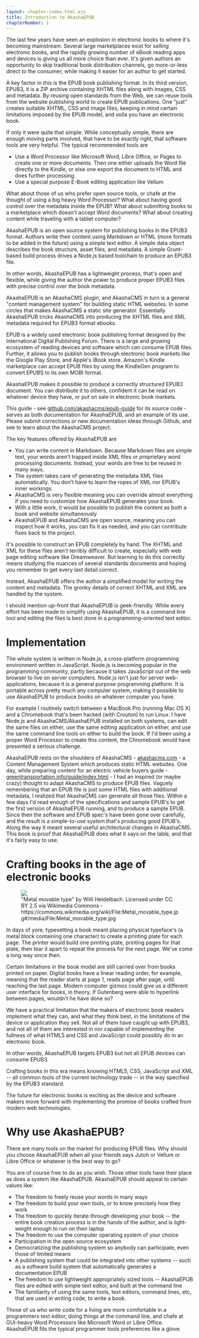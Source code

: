 ```yaml
---
layout: chapter-index.html.ejs
title: Introduction to AkashaEPUB
chapterNumber: 1
---
```


The last few years have seen an explosion in electronic books to where it's becoming mainstream.  Several large marketplaces exist for selling electronic books, and the rapidly growing number of eBook reading apps and devices is giving us all more choice than ever.  It's given authors an opportunity to skip traditional book distribution channels, go more-or-less direct to the consumer, while making it easier for an author to get started.

A key factor in this is the EPUB book publishing format.  In its third version, EPUB3, it is a ZIP archive containing XHTML files along with images, CSS and metadata.  By reusing open standards from the Web, we can reuse tools from the website publishing world to create EPUB publications.  One "just" creates suitable XHTML, CSS and image files, keeping in mind certain limitations imposed by the EPUB model, and voila you have an electronic book.

If only it were quite that simple.  While conceptually simple, there are enough moving parts involved, that have to be exactly right, that software tools are very helpful.  The typical recommended tools are

* Use a Word Processor like Microsoft Word, Libre Office, or Pages to create one or more documents.  Then one either uploads the Word file directly to the Kindle, or else one export the document to HTML and does further processing.
* Use a special purpose E-Book editing application like Vellum

What about those of us who prefer open source tools, or chafe at the thought of using a big heavy Word Processor?  What about having good control over the metadata inside the EPUB?  What about submitting books to a marketplace which doesn't accept Word documents?  What about creating content while traveling with a tablet computer?

AkashaEPUB is an open source system for publishing books in the EPUB3 format.  Authors write their content using Markdown or HTML (more formats to be added in the future) using a simple text editor.  A simple data object describes the book structure, asset files, and metadata.  A simple Grunt-based build process drives a Node.js based toolchain to produce an EPUB3 file.

In other words, AkashaEPUB has a lightweight process, that's open and flexible, while giving the author the power to produce proper EPUB3 files with precise control over the book metadata.

AkashaEPUB is an AkashaCMS plugin, and AkashaCMS in turn is a general "content management system" for building static HTML websites.  In some circles that makes AkashaCMS a static site generator.  Essentially AkashaEPUB tricks AkashaCMS into producing the XHTML files and XML metadata required for EPUB3 format ebooks.  

EPUB is a widely used electronic book publishing format designed by the International Digital Publishing Forum.  There is a large and growing ecosystem of reading devices and software which can consume EPUB files.  Further, it allows you to publish books through electronic book markets like the Google Play Store, and Apple's iBook store.  Amazon's Kindle marketplace can accept EPUB files by using the KindleGen program to convert EPUBS to its own MOBI format.

AkashaEPUB makes it possible to produce a correctly structured EPUB3 document.  You can distribute it to others, confident it can be read on whatever device they have, or put on sale in electronic book markets.

This guide - see [github.com/akashacms/epub-guide](https://github.com/akashacms/epub-guide) for its source code - serves as both documentation for AkashaEPUB, and an example of its use.  Please submit corrections or new documentation ideas through Github, and see [](6-akashacms-project.html) to learn about the AkashaCMS project.

The key features offered by AkashaEPUB are

* You can write content in Markdown.  Because Markdown files are simple text, your words aren't trapped inside XML files or proprietary word processing documents.  Instead, your words are free to be reused in many ways.
* The system takes care of generating the metadata XML files automatically.  You don't have to learn the ropes of XML nor EPUB's inner workings.
* AkashaCMS is very flexible meaning you can override almost everything if you need to customize how AkashaEPUB generates your book.
* With a little work, it would be possible to publish the content as both a book and website simultaneously
* AkashaEPUB and AkashaCMS are open source, meaning you can inspect how it works, you can fix it as needed, and you can contribute fixes back to the project.

It's possible to construct an EPUB completely by hand.  The XHTML and XML for these files aren't terribly difficult to create, especially with web page editing software like Dreamweaver.  But learning to do this correctly means studying the nuances of several standards documents and hoping you remember to get every last detail correct.

Instead, AkashaEPUB offers the author a simplified model for writing the content and metadata.  The gronky details of correct XHTML and XML are handled by the system.

I should mention up-front that AkashaEPUB is geek-friendly.  While every effort has been made to simplify using AkashaEPUB, it is a command line tool and editing the files is best done in a programming-oriented text editor.  

# Implementation

The whole system is written in Node.js, a cross-platform programming environment written in JavaScript.  Node.js is becoming popular in the programming community, partly because it takes JavaScript out of the web browser to live on server computers.  Node.js isn't just for server web-applications, because it is a general purpose programming platform.  It is portable across pretty much any computer system, making it possible to use AkashaEPUB to produce books on whatever computer you have.

For example I routinely switch between a MacBook Pro (running Mac OS X) and a Chromebook that's been hacked (with Crouton) to run Linux.  I have Node.js and AkashaCMS/AkashaEPUB installed on both systems, can edit the same files on either, use the same editing application on either, and use the same command line tools on either to build the book.  If I'd been using a proper Word Processor to create this content, the Chromebook would have presented a serious challenge.

AkashaEPUB rests on the shoulders of AkashaCMS - [akashacms.com](http://akashacms.com) - a Content Management System which produces static HTML websites.  One day, while preparing content for an electric vehicle buyers guide - [greentransportation.info/guide/index.html](http://greentransportation.info/guide/index.html) - I had an inspired (or maybe crazy) thought to adapt AkashaCMS to produce EPUB files.  Vaguely remembering that an EPUB file is just some HTML files with additional metadata, I realized that AkashaCMS can generate all those files.  Within a few days I'd read enough of the specifications and sample EPUB's to get the first version of AkashaEPUB running, and to produce a sample EPUB.  Since then the software and EPUB spec's have been gone over carefully, and the result is a simple-to-use system that's producing good EPUB's.  Along the way it meant several useful architectural changes in AkashaCMS.  This book is proof that AkashaEPUB does what it says on the lable, and that it's fairly easy to use.

# Crafting books in the age of electronic books

<figure>
<img src="images/640px-Metal_movable_type.jpg"/>
<figcaption>"Metal movable type" by Willi Heidelbach. Licensed under CC BY 2.5 via Wikimedia Commons - https://commons.wikimedia.org/wiki/File:Metal_movable_type.jpg#/media/File:Metal_movable_type.jpg</figcaption>
</figure>

In days of yore, typesetting a book meant placing physical typeface's (a metal block containing one character) to create a printing plate for each page.  The printer would build one printing plate, printing pages for that plate, then tear it apart to repeat the process for the next page.  We've come a long way since then.

Certain limitations in the book model are still carried over from books printed on paper.  Digital books have a linear reading order, for example, meaning that the reader starts at page 1, reads page after page, until reaching the last page.  Modern computer gizmos could give us a different user interface for books, in theory.  If Gutenberg were able to hyperlink between pages, wouldn't he have done so?

We have a practical limitation that the makers of electronic book readers implement what they can, and what they think best, in the limitations of the device or application they sell.  Not all of them have caught up with EPUB3, and not all of them are interested in nor capable of implementing the fullness of what HTML5 and CSS and JavaScript could possibly do in an electronic book.

In other words, AkashaEPUB targets EPUB3 but not all EPUB devices can consume EPUB3.  

Crafting books in this era means knowing HTML5, CSS, JavaScript and XML -- all common tools of the current technology trade -- in the way specified by the EPUB3 standard.

The future for electronic books is exciting as the device and software makers move forward with implementing the promise of books crafted from modern web technologies.

# Why use AkashaEPUB?

There are many tools on the market for producing EPUB files.  Why should you choose AkashaEPUB when all your friends says Jutoh or Vellum or Libre Office or whatever is the best way to go?

You are of course free to do as you wish.  Those other tools have their place as does a system like AkashaEPUB.  AkashaEPUB should appeal to certain values like:

* The freedom to freely reuse your words in many ways
* The freedom to build your own tools, or to know precisely how they work 
* The freedom to quickly iterate through developing your book -- the entire book creation process is in the hands of the author, and is light-weight enough to run on their laptop
* The freedom to use the computer operating system of your choice
* Participation in the open source ecosystem
* Democratizing the publishing system so anybody can participate, even those of limited means
* A publishing system that could be integrated into other systems -- such as a software build system that automatically generates a documentation EPUB
* The freedom to use lightweight appropriately sized tools -- AkashaEPUB files are edited with simple text editor, and built at the command line
* The familiarity of using the same tools, text editors, command lines, etc, that are used in writing code, to write a book.

Those of us who write code for a living are more comfortable in a programmers text editor, doing things at the command line, and chafe at GUI-heavy Word Processors like Microsoft Word or Libre Office.  AkashaEPUB fits the typical programmer tools preferences like a glove.

